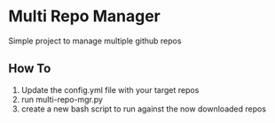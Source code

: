 # Multi Repo Manager

Simple project to manage multiple github repos

## How To

1. Update the config.yml file with your target repos
2. run multi-repo-mgr.py
3. create a new bash script to run against the now downloaded repos
